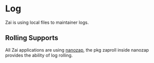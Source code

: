 Log
===

Zai is using local files to maintainer logs.

## Rolling Supports

All Zai applications are using [nanozap](https://github.com/zaibyte/nanozap), 
the pkg zaproll inside nanozap provides the ability of log rolling.
